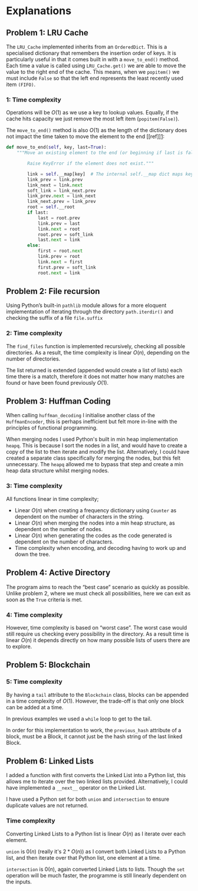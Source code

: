 # Explanations

## Problem 1: LRU Cache

The `LRU_Cache` implemented inherits from an `OrderedDict`. This is a specialised dictionary that remembers the insertion order of keys. It is particularly useful in that it comes built in with a `move_to_end()` method. Each time a value is called using `LRU_Cache.get()` we are able to move the value to the right end of the cache. This means, when we `popitem()` we must include `False` so that the left end represents the least recently used item `(FIFO)`.

### 1: Time complexity

Operations will be $O(1)$ as we use a key to lookup values. Equally, if the cache hits capacity we just remove the most left item (`popitem(False)`).

The `move_to_end()` method is also $O(1)$ as the length of the dictionary does not impact the time taken to move the element to the end [\[ref]][1]:

```python
def move_to_end(self, key, last=True):
	"""Move an existing element to the end (or beginning if last is false).

        Raise KeyError if the element does not exist."""

        link = self.__map[key]  # The internal self.__map dict maps keys to links in a doubly linked list
        link_prev = link.prev
        link_next = link.next
        soft_link = link_next.prev
        link_prev.next = link_next
        link_next.prev = link_prev
        root = self.__root
        if last:
            last = root.prev
            link.prev = last
            link.next = root
            root.prev = soft_link
            last.next = link
        else:
            first = root.next
            link.prev = root
            link.next = first
            first.prev = soft_link
            root.next = link
```

## Problem 2: File recursion

Using Python’s built-in `pathlib` module allows for a more eloquent implementation of iterating through the directory `path.iterdir()` and checking the suffix of a file `file.suffix`

### 2: Time complexity
The `find_files` function is implemented recursively, checking all possible directories. As a result, the time complexity is linear $O(n)$, depending on the number of directories.

The list returned is extended (appended would create a list of lists) each time there is a match, therefore it does not matter how many matches are found or have been found previously $O(1)$.

## Problem 3: Huffman Coding

When calling `huffman_decoding` I initialise another class of the `HuffmanEncoder`, this is perhaps inefficient but felt more in-line with the principles of functional programming.

When merging nodes I used Python's built in min heap implementation `heapq`. This is because I sort the nodes in a list, and would have to create a copy of the list to then iterate and modify the list. Alternatively, I could have created a separate class specifically for merging the nodes, but this felt unnecessary. The `heapq` allowed me to bypass that step and create a min heap data structure whilst merging nodes.

### 3: Time complexity

All functions linear in time complexity;
- Linear $O(n)$ when creating a frequency dictionary using `Counter` as dependent on the number of characters in the string.
- Linear $O(n)$ when merging the nodes into a min heap structure, as dependent on the number of nodes.
- Linear $O(n)$ when generating the codes as the code generated is dependent on the number of characters.
- Time complexity when encoding, and decoding having to work up and down the tree.

## Problem 4: Active Directory

The program aims to reach the “best case” scenario as quickly as possible. Unlike problem 2, where we must check all possibilities, here we can exit as soon as the `True` criteria is met.

### 4: Time complexity

However, time complexity is based on “worst case”. The worst case would still require us checking every possibility in the directory. As a result time is linear $O(n)$ it depends directly on how many possible lists of users there are to explore.

## Problem 5: Blockchain

### 5: Time complexity

By having a `tail` attribute to the `Blockchain` class, blocks can be appended in a time complexity of $O(1)$. However, the trade-off is that only one block can be added at a time.

In previous examples we used a `while` loop to get to the tail.

In order for this implementation to work, the `previous_hash` attribute of a block, must be a Block, it cannot just be the hash string of the last linked Block.

## Problem 6: Linked Lists

I added a function with first converts the Linked List into a Python list, this allows me to iterate over the two linked lists provided. Alternatively, I could have implemented a `__next__` operator on the Linked List.

I have used a Python set for both `union` and `intersection` to ensure duplicate values are not returned.

### Time complexity

Converting Linked Lists to a Python list is linear $O(n)$ as I iterate over each element.

`union` is $0(n)$ (really it's $2*O(n)$) as I convert both Linked Lists to a Python list, and then iterate over that Python list, one element at a time.

`intersection` is $0(n)$, again converted Linked Lists to lists. Though the `set` operation will be much faster, the programme is still linearly dependent on the inputs.

[1]:	https://github.com/python/cpython/blob/master/Lib/collections/__init__.py "cpython source code"
